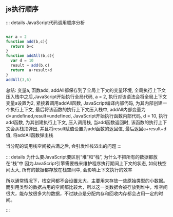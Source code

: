 ## js执行顺序

::: details JavaScript代码调用顺序分析
```js

var a = 2
function add(b,c){
  return b+c
}
function addAll(b,c){
  var d = 10
  result = add(b,c)
  return  a+result+d
}
addAll(3,6)
```

总结: 变量a, 函数add, addAll都保存到了全局上下文的变量环境, 全局执行上下文压入栈中之后,JavaScript开始执行全局代码, a = 2, 执行对该语法会将全局上下文变量a设置为2, 紧接着调用addAll函数, JavaScript编译内部代码, 为其内部创建一个执行上下文, 最后将该函数的执行上下文压入栈中, addAll内部变量为d=undefined,result=undefined, JavaScript开始执行函数内部代码, d = 10, 执行add函数, 为其创建执行上下文, 压入调用栈, 当add函数返回时, 该函数的执行上下文会从栈顶弹出, 并且将result赋值设置为add函数的返回值, 最后返回a+result+d值, 将addAll函数弹出栈

当分配的调用栈空间被占满之后, 会引发堆栈溢出的问题 
:::


::: details 为什么要JavaScript要区别“堆”和“栈”, 为什么不把所有的数据都放在“栈”中
因为JavaScript引擎需要栈来维护程序执行期间上下文的状态, 如何栈空间太大, 所有的数据都存放在栈空间中, 会影响上下文执行的效率

所以通常情况下，栈空间都不会设置太大，主要用来存放一些原始类型的小数据。而引用类型的数据占用的空间都比较大，所以这一类数据会被存放到堆中，堆空间很大，能存放很多大的数据，不过缺点是分配内存和回收内存都会占用一定的时间。


:::
